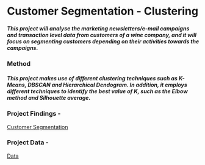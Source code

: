 # Customer Segmentation - Clustering

##### This project will analyse the marketing newsletters/e-mail campaigns and transaction level data from customers of a wine company, and it will focus on segmenting customers depending on their activities towards the campaigns.


### Method
##### This project makes use of different clustering techniques such as K-Means, DBSCAN and Hierarchical Dendogram. In addition, it employs different techniques to identify the best value of K, such as the Elbow method and Silhouette average.

### Project Findings -
[Customer Segmentation](https://github.com/joaobecker/clustering_customer_segmentation/blob/master/Mini_Project_Clustering.ipynb)

### Project Data - 
[Data](https://github.com/joaobecker/clustering_customer_segmentation/blob/master/WineKMC.xlsx)

